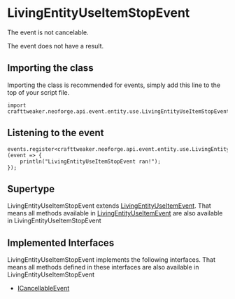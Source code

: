 # LivingEntityUseItemStopEvent

The event is not cancelable.

The event does not have a result.

## Importing the class

Importing the class is recommended for events, simply add this line to the top of your script file.
```zenscript
import crafttweaker.neoforge.api.event.entity.use.LivingEntityUseItemStopEvent;
```


## Listening to the event

```zenscript
events.register<crafttweaker.neoforge.api.event.entity.use.LivingEntityUseItemStopEvent>(event => {
    println("LivingEntityUseItemStopEvent ran!");
});
```


## Supertype

LivingEntityUseItemStopEvent extends [LivingEntityUseItemEvent](/neoforge/api/event/entity/use/LivingEntityUseItemEvent). That means all methods available in [LivingEntityUseItemEvent](/neoforge/api/event/entity/use/LivingEntityUseItemEvent) are also available in LivingEntityUseItemStopEvent

## Implemented Interfaces
LivingEntityUseItemStopEvent implements the following interfaces. That means all methods defined in these interfaces are also available in LivingEntityUseItemStopEvent

- [ICancellableEvent](/neoforge/api/event/ICancellableEvent)

